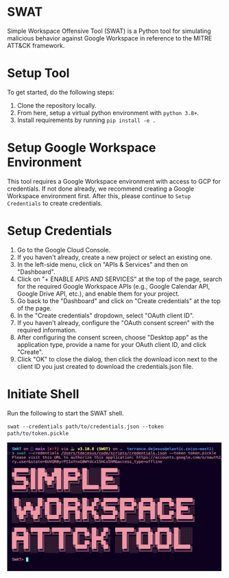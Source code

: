 # SWAT
Simple Workspace Offensive Tool (SWAT) is a Python tool for simulating malicious behavior against Google Workspace in reference to the MITRE ATT&CK framework.

# Setup Tool
To get started, do the following steps:

1. Clone the repository locally.
2. From here, setup a virtual python environment with `python 3.8+`.
3. Install requirements by running `pip install -e .`

# Setup Google Workspace Environment
This tool requires a Google Workspace environment with access to GCP for credentials. If not done already, we recommend creating a Google Workspace environment first. After this, please continue to `Setup Credentials` to create credentials.

# Setup Credentials
1. Go to the Google Cloud Console.
2. If you haven't already, create a new project or select an existing one.
3. In the left-side menu, click on "APIs & Services" and then on "Dashboard".
4. Click on "+ ENABLE APIS AND SERVICES" at the top of the page, search for the required Google Workspace APIs (e.g., Google Calendar API, Google Drive API, etc.), and enable them for your project.
5. Go back to the "Dashboard" and click on "Create credentials" at the top of the page.
6. In the "Create credentials" dropdown, select "OAuth client ID".
7. If you haven't already, configure the "OAuth consent screen" with the required information.
8. After configuring the consent screen, choose "Desktop app" as the application type, provide a name for your OAuth client ID, and click "Create".
9. Click "OK" to close the dialog, then click the download icon next to the client ID you just created to download the credentials.json file.


# Initiate Shell
Run the following to start the SWAT shell.

```
swat --credentials path/to/credentials.json --token path/to/token.pickle
```
<img src="/swat/assets/swat_shell.png"  width="500" height="300">